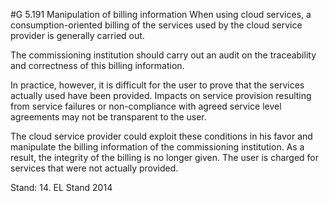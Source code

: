 #G 5.191 Manipulation of billing information
When using cloud services, a consumption-oriented billing of the services used by the cloud service provider is generally carried out.

The commissioning institution should carry out an audit on the traceability and correctness of this billing information.

In practice, however, it is difficult for the user to prove that the services actually used have been provided. Impacts on service provision resulting from service failures or non-compliance with agreed service level agreements may not be transparent to the user.

The cloud service provider could exploit these conditions in his favor and manipulate the billing information of the commissioning institution. As a result, the integrity of the billing is no longer given. The user is charged for services that were not actually provided.

Stand: 14. EL Stand 2014



